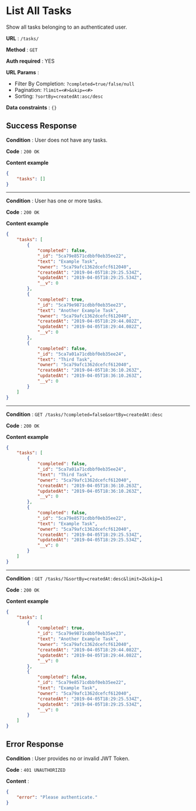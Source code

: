 # List All Tasks

Show all tasks belonging to an authenticated user.

**URL** : `/tasks/`

**Method** : `GET`

**Auth required** : YES

**URL Params** : 

* Filter By Completion: `?completed=true/false/null`
* Pagination: `?limit=<#>&skip=<#>`
* Sorting: `?sortBy=createdAt:asc/desc`

**Data constraints** : `{}`

## Success Response

**Condition** : User does not have any tasks.

**Code** : `200 OK`

**Content example**

```json
{
    "tasks": []
}
```
----

**Condition** : User has one or more tasks.

**Code** : `200 OK`

**Content example**

```json
{
    "tasks": [
        {
            "completed": false,
            "_id": "5ca79e8571cdbbf0eb35ee22",
            "text": "Example Task",
            "owner": "5ca79afc1362dcefcf612040",
            "createdAt": "2019-04-05T18:29:25.534Z",
            "updatedAt": "2019-04-05T18:29:25.534Z",
            "__v": 0
        },
        {
            "completed": true,
            "_id": "5ca79e9871cdbbf0eb35ee23",
            "text": "Another Example Task",
            "owner": "5ca79afc1362dcefcf612040",
            "createdAt": "2019-04-05T18:29:44.082Z",
            "updatedAt": "2019-04-05T18:29:44.082Z",
            "__v": 0
        },
        {
            "completed": false,
            "_id": "5ca7a01a71cdbbf0eb35ee24",
            "text": "Third Task",
            "owner": "5ca79afc1362dcefcf612040",
            "createdAt": "2019-04-05T18:36:10.263Z",
            "updatedAt": "2019-04-05T18:36:10.263Z",
            "__v": 0
        }
    ]
}
```
----
**Condition** : `GET /tasks/?completed=false&sortBy=createdAt:desc`

**Code** : `200 OK`

**Content example**

```json
{
    "tasks": [
        {
            "completed": false,
            "_id": "5ca7a01a71cdbbf0eb35ee24",
            "text": "Third Task",
            "owner": "5ca79afc1362dcefcf612040",
            "createdAt": "2019-04-05T18:36:10.263Z",
            "updatedAt": "2019-04-05T18:36:10.263Z",
            "__v": 0
        },
        {
            "completed": false,
            "_id": "5ca79e8571cdbbf0eb35ee22",
            "text": "Example Task",
            "owner": "5ca79afc1362dcefcf612040",
            "createdAt": "2019-04-05T18:29:25.534Z",
            "updatedAt": "2019-04-05T18:29:25.534Z",
            "__v": 0
        }
    ]
}
```
----
**Condition** : `GET /tasks/?&sortBy=createdAt:desc&limit=2&skip=1`

**Code** : `200 OK`

**Content example**

```json
{
    "tasks": [
        {
            "completed": true,
            "_id": "5ca79e9871cdbbf0eb35ee23",
            "text": "Another Example Task",
            "owner": "5ca79afc1362dcefcf612040",
            "createdAt": "2019-04-05T18:29:44.082Z",
            "updatedAt": "2019-04-05T18:29:44.082Z",
            "__v": 0
        },
        {
            "completed": false,
            "_id": "5ca79e8571cdbbf0eb35ee22",
            "text": "Example Task",
            "owner": "5ca79afc1362dcefcf612040",
            "createdAt": "2019-04-05T18:29:25.534Z",
            "updatedAt": "2019-04-05T18:29:25.534Z",
            "__v": 0
        }
    ]
}
```

## Error Response
**Condition** : User provides no or invalid JWT Token.

**Code** : `401 UNAUTHORIZED`

**Content** :

```json
{
    "error": "Please authenticate."
}
```